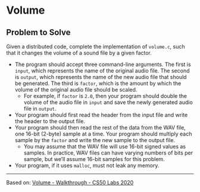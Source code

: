 # Volume

## Problem to Solve

Given a distributed code, complete the implementation of ```volume.c```, such that it changes the volume of a sound file by a given factor.

- The program should accept three command-line arguments. The first is ```input```, which represents the name of the original audio file. The second is ```output```, which represents the name of the new audio file that should be generated. The third is ```factor```, which is the amount by which the volume of the original audio file should be scaled.
    - For example, if ```factor``` is ```2.0```, then your program should double the volume of the audio file in ```input``` and save the newly generated audio file in ```output```.
- Your program should first read the header from the input file and write the header to the output file.
- Your program should then read the rest of the data from the WAV file, one 16-bit (2-byte) sample at a time. Your program should multiply each sample by the ```factor``` and write the new sample to the output file.
    - You may assume that the WAV file will use 16-bit signed values as samples. In practice, WAV files can have varying numbers of bits per sample, but we’ll assume 16-bit samples for this problem.
- Your program, if it uses ```malloc```, must not leak any memory.

---
Based on: [Volume - Walkthrough - CS50 Labs 2020](https://www.youtube.com/watch?v=LiGhjz9ColQ&t=1s "https://www.youtube.com/watch?v=LiGhjz9ColQ&t=1s")

